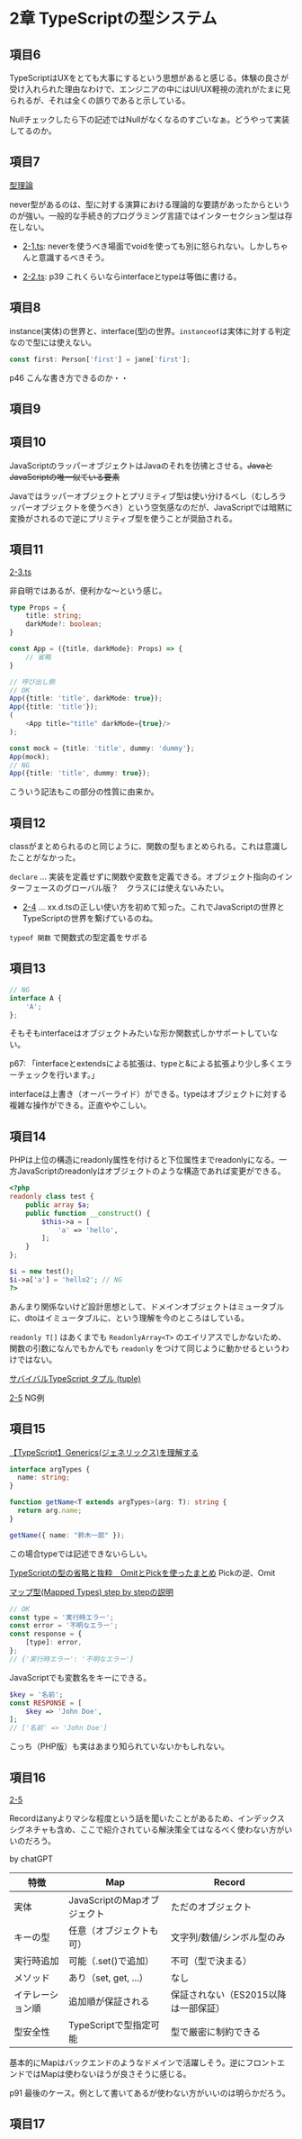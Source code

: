 # 2章 TypeScriptの型システム

## 項目6

TypeScriptはUXをとても大事にするという思想があると感じる。体験の良さが受け入れられた理由なわけで、エンジニアの中にはUI/UX軽視の流れがたまに見られるが、それは全くの誤りであると示している。

Nullチェックしたら下の記述ではNullがなくなるのすごいなぁ。どうやって実装してるのか。

## 項目7

[型理論](https://www.marulabo.net/docs/type-theory-talkie/)

never型があるのは、型に対する演算における理論的な要請があったからというのが強い。一般的な手続き的プログラミング言語ではインターセクション型は存在しない。

- [2-1.ts](https://github.com/chaploud/EffectiveTypeScript/blob/main/takemura/chapter2/2-1.ts): neverを使うべき場面でvoidを使っても別に怒られない。しかしちゃんと意識するべきそう。

- [2-2.ts](https://github.com/chaploud/EffectiveTypeScript/blob/main/takemura/chapter2/2-2.ts): p39 これくらいならinterfaceとtypeは等価に書ける。

## 項目8

instance(実体)の世界と、interface(型)の世界。`instanceof`は実体に対する判定なので型には使えない。

```TypeScript
const first: Person['first'] = jane['first'];
```

p46 こんな書き方できるのか・・

## 項目9

## 項目10

JavaScriptのラッパーオブジェクトはJavaのそれを彷彿とさせる。~~JavaとJavaScriptの唯一似ている要素~~

Javaではラッパーオブジェクトとプリミティブ型は使い分けるべし（むしろラッパーオブジェクトを使うべき）という空気感なのだが、JavaScriptでは暗黙に変換がされるので逆にプリミティブ型を使うことが奨励される。

## 項目11

[2-3.ts](https://github.com/chaploud/EffectiveTypeScript/blob/main/takemura/chapter2/2-3.ts)

非自明ではあるが、便利かな～という感じ。

```TypeScript
type Props = {
    title: string;
    darkMode?: boolean;
}

const App = ({title, darkMode}: Props) => {
    // 省略
}

// 呼び出し側
// OK
App({title: 'title', darkMode: true});
App({title: 'title'});
(
    <App title="title" darkMode={true}/>
);

const mock = {title: 'title', dummy: 'dummy'};
App(mock);
// NG
App({title: 'title', dummy: true});
```

こういう記法もこの部分の性質に由来か。

## 項目12

classがまとめられるのと同じように、関数の型もまとめられる。これは意識したことがなかった。

`declare` ... 実装を定義せずに関数や変数を定義できる。オブジェクト指向のインターフェースのグローバル版？　クラスには使えないみたい。

- [2-4](https://github.com/chaploud/EffectiveTypeScript/blob/main/takemura/chapter2/2-4/) ... xx.d.tsの正しい使い方を初めて知った。これでJavaScriptの世界とTypeScriptの世界を繋げているのね。

`typeof 関数` で関数式の型定義をサボる

## 項目13

```TypeScript
// NG
interface A {
    'A';
};
```

そもそもinterfaceはオブジェクトみたいな形か関数式しかサポートしていない。

p67: 「interfaceとextendsによる拡張は、typeと&による拡張より少し多くエラーチェックを行います。」　

interfaceは上書き（オーバーライド）ができる。typeはオブジェクトに対する複雑な操作ができる。正直ややこしい。

## 項目14

PHPは上位の構造にreadonly属性を付けると下位属性までreadonlyになる。一方JavaScriptのreadonlyはオブジェクトのような構造であれば変更ができる。

```PHP
<?php
readonly class test {
    public array $a;
    public function __construct() {
        $this->a = [
            'a' => 'hello',
        ];
    }
};

$i = new test();
$i->a['a'] = 'hello2'; // NG
?>
```

あんまり関係ないけど設計思想として、ドメインオブジェクトはミュータブルに、dtoはイミュータブルに、という理解を今のところはしている。

`readonly T[]` はあくまでも `ReadonlyArray<T>` のエイリアスでしかないため、関数の引数になんでもかんでも `readonly` をつけて同じように動かせるというわけではない。

[サバイバルTypeScript タプル (tuple)](https://typescriptbook.jp/reference/values-types-variables/tuple)

[2-5](https://github.com/chaploud/EffectiveTypeScript/blob/main/takemura/chapter2/2-5.ts) NG例

## 項目15


[【TypeScript】Generics(ジェネリックス)を理解する](https://qiita.com/k-penguin-sato/items/9baa959e8919157afcd4)

```TypeScript
interface argTypes {
  name: string;
}

function getName<T extends argTypes>(arg: T): string {
  return arg.name;
}

getName({ name: "鈴木一郎" });
```

この場合typeでは記述できないらしい。

[TypeScriptの型の省略と抜粋　OmitとPickを使ったまとめ](https://qiita.com/YSasago/items/318c0cbb95a764c6c317) Pickの逆、Omit

[マップ型(Mapped Types) step by stepの説明](https://qiita.com/u83unlimited/items/b283264bcee3c643b2b9)

```JavaScript
// OK
const type = '実行時エラー';
const error = '不明なエラー';
const response = {
    [type]: error,
};
// {'実行時エラー': '不明なエラー'}
```

JavaScriptでも変数名をキーにできる。

```PHP
$key = '名前';
const RESPONSE = [
    $key => 'John Doe',
];
// ['名前' => 'John Doe']
```

こっち（PHP版）も実はあまり知られていないかもしれない。

## 項目16

[2-5](https://github.com/chaploud/EffectiveTypeScript/blob/main/takemura/chapter2/2-6.ts)

Recordはanyよりマシな程度という話を聞いたことがあるため、インデックスシグネチャも含め、ここで紹介されている解決策全てはなるべく使わない方がいいのだろう。

by chatGPT

| 特徴 | Map | Record |
|--------------|----------------------------|---------------------------|
| 実体 | JavaScriptのMapオブジェクト | ただのオブジェクト |
| キーの型 | 任意（オブジェクトも可） | 文字列/数値/シンボル型のみ |
| 実行時追加 | 可能（.set()で追加） | 不可（型で決まる） |
| メソッド | あり（set, get, ...） | なし |
| イテレーション順 | 追加順が保証される | 保証されない（ES2015以降は一部保証） |
| 型安全性 | TypeScriptで型指定可能 | 型で厳密に制約できる |

基本的にMapはバックエンドのようなドメインで活躍しそう。逆にフロントエンドではMapは使わないほうが良さそうに感じる。

p91 最後のケース。例として書いてあるが使わない方がいいのは明らかだろう。

## 項目17
